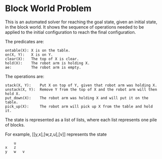 # Block World Problem

This is an automated solver for reaching the goal state, given an initial state, in the block world. It shows the sequence of operations needed to be applied to the initial configuration to reach the final configuration.

The predicates are:
	
	ontable(X):	X is on the table.
	on(X, Y):	X is on Y.
	clear(X):	The top of X is clear.
	hold(X):	The robot arm is holding X.
	ae:			The robot arm is empty.

The operations are:
	
	stack(X, Y):	Put X on top of Y, given that robot arm was holding X.
	unstack(X, Y):	Remove Y from the top of X and the robot arm will then hold X.
	put_down(X):	The robot arm was holding X and will put it on the table.
	pick_up(X):		The robot arm will pick up X from the table and hold it.

The state is represented as a list of lists, where each list represents one pile of blocks.

For example, [[y,x],[w,z,u],[v]] represents the state

	  	u	
	x	z	
	y	w	v